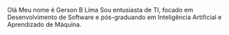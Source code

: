 Olá Meu nome é Gerson B Lima Sou entusiasta de TI, focado em Desenvolvimento de Software e pós-graduando em Inteligência Artificial e Aprendizado de Máquina.


<!---
Coruripe-al/Coruripe-al is a ✨ special ✨ repository because its `README.md` (this file) appears on your GitHub profile.
You can click the Preview link to take a look at your changes.
--->
